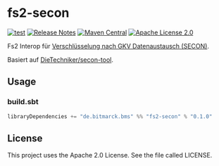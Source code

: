 # fs2-secon

[![test](https://github.com/bitmarck-service/fs2-secon/actions/workflows/test.yml/badge.svg)](https://github.com/bitmarck-service/fs2-secon/actions/workflows/test.yml)
[![Release Notes](https://img.shields.io/github/release/bitmarck-service/fs2-secon.svg?maxAge=3600)](https://github.com/bitmarck-service/fs2-secon/releases/latest)
[![Maven Central](https://img.shields.io/maven-central/v/de.bitmarck.bms/fs2-secon_2.13)](https://search.maven.org/artifact/de.bitmarck.bms/fs2-secon_2.13)
[![Apache License 2.0](https://img.shields.io/github/license/bitmarck-service/fs2-secon.svg?maxAge=3600)](https://www.apache.org/licenses/LICENSE-2.0)

Fs2 Interop für [Verschlüsselung nach GKV Datenaustausch (SECON)](https://gkv-datenaustausch.de/media/dokumente/standards_und_normen/technische_spezifikationen/Anlage_16_-_Security_Schnittstelle.pdf).

Basiert auf [DieTechniker/secon-tool](https://github.com/DieTechniker/secon-tool).

## Usage

### build.sbt

```sbt
libraryDependencies += "de.bitmarck.bms" %% "fs2-secon" % "0.1.0"
```

## License

This project uses the Apache 2.0 License. See the file called LICENSE.
